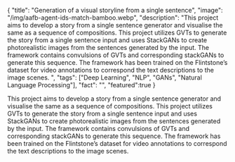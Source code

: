 {
  "title": "Generation of a visual storyline from a single sentence",
  "image": "/img/aafb-agent-ids-match-bamboo.webp",
  "description": "This project aims to develop a story from a single sentence generator and visualise the same as a sequence of compositions. This project utilizes GVTs to generate the story from a single sentence input and uses StackGANs to create photorealistic images from the sentences generated by the input. The framework contains convulsions of GVTs and corresponding stackGANs to generate this sequence. The framework has been trained on the Flintstone’s dataset for video annotations to correspond the text descriptions to the image scenes. ",
  "tags": ["Deep Learning", "NLP", "GANs", "Natural Language Processing"],
  "fact": "",
  "featured":true
}

This project aims to develop a story from a single sentence generator and visualise the same as a sequence of compositions. This project utilizes GVTs to generate the story from a single sentence input and uses StackGANs to create photorealistic images from the sentences generated by the input. The framework contains convulsions of GVTs and corresponding stackGANs to generate this sequence. The framework has been trained on the Flintstone’s dataset for video annotations to correspond the text descriptions to the image scenes. 

